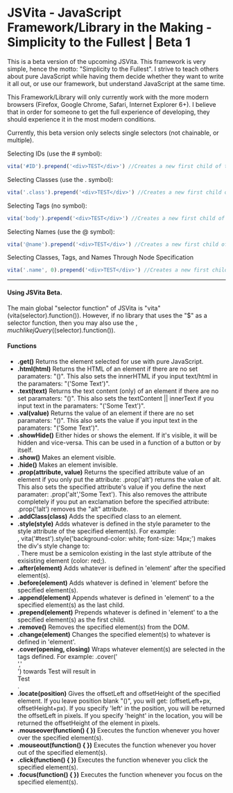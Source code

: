 JSVita - JavaScript Framework/Library in the Making - Simplicity to the Fullest | Beta 1
===============================

This is a beta version of the upcoming JSVita. This framework is very simple, hence the motto: "Simplicity to the Fullest". I strive to teach others about pure JavaScript while having them decide whether they want to write it all out, or use our framework, but understand JavaScript at the same time.

This Framework/Library will only currently work with the more modern browsers (Firefox, Google Chrome, Safari, Internet Explorer 6+). I believe that in order for someone to get the full experience of developing, they should experience it in the most modern conditions.

Currently, this beta version only selects single selectors (not chainable, or multiple).

Selecting IDs (use the # symbol):
```javascript
vita('#ID').prepend('<div>TEST</div>') //Creates a new first child of the ID: ID
```

Selecting Classes (use the . symbol):
```javascript
vita('.class').prepend('<div>TEST</div>') //Creates a new first child of all classes with the class name: class
```

Selecting Tags (no symbol):
```javascript
vita('body').prepend('<div>TEST</div>') //Creates a new first child of the tag: body
```

Selecting Names (use the @ symbol):
```javascript
vita('@name').prepend('<div>TEST</div>') //Creates a new first child of elements with the name: name
```

Selecting Classes, Tags, and Names Through Node Specification
```javascript
vita('.name', 0).prepend('<div>TEST</div>') //Creates a new first child of the first element that contains the class name: class
```
-------------
#### Using JSVita Beta.  
The main global "selector function" of JSVita is "vita" (vita(selector).function()). However, if no library that uses the "$" as a selector function, then you may also use the $, much like jQuery ($(selector).function()).

#### Functions
* __.get()__ Returns the element selected for use with pure JavaScript.
* __.html(html)__ Returns the HTML of an element if there are no set paramaters: "()". This also sets the innerHTML if you input text/html in the paramaters: "('Some Text')".
* __.text(text)__ Returns the text content (only) of an element if there are no set paramaters: "()". This also sets the textContent || innerText if you input text in the paramaters: "('Some Text')".
* __.val(value)__ Returns the value of an element if there are no set paramaters: "()". This also sets the value if you input text in the paramaters: "('Some Text')".
* __.showHide()__ Either hides or shows the element. If it's visible, it will be hidden and vice-versa. This can be used in a function of a button or by itself.
* __.show()__ Makes an element visible.
* __.hide()__ Makes an element invisible.
* __.prop(attribute, value)__ Returns the specified attribute value of an element if you only put the attribute: .prop('alt') returns the value of alt. This also sets the specified attribute's value if you define the next paramater: .prop('alt','Some Text'). This also removes the attribute completely if you put an exclamation before the specified attribute: .prop('!alt') removes the "alt" attribute.
* __.addClass(class)__ Adds the specified class to an element.
* __.style(style)__ Adds whatever is defined in the style parameter to the style attribute of the specified element(s). For example: <div id="test" style="color: red;"></div>, vita('#test').style('background-color: white; font-size: 14px;') makes the div's style change to: <div id="test" style="color: red;background-color: white; font-size: 14px;"></div>. There must be a semicolon existing in the last style attribute of the exisisting element (color: red;).
* __.after(element)__ Adds whatever is defined in 'element' after the specified element(s).
* __.before(element)__ Adds whatever is defined in 'element' before the specified element(s).
* __.append(element)__ Appends whatever is defined in 'element' to a the specified element(s) as the last child.
* __.prepend(element)__ Prepends whatever is defined in 'element' to a the specified element(s) as the first child.
* __.remove()__ Removes the specified element(s) from the DOM.
* __.change(element)__ Changes the specified element(s) to whatever is defined in 'element'.
* __.cover(opening, closing)__ Wraps whatever element(s) are selected in the tags defined. For example: .cover('<div class="test">','</div>') towards <span>Test</span> will result in <div class="test"><span>Test</span></div>.
* __.locate(position)__ Gives the offsetLeft and offsetHeight of the specified element. If you leave position blank "()", you will get: (offsetLeft+px, offsetHeight+px). If you specify 'left' in the position, you will be returned the offsetLeft in pixels. If you specify 'height' in the location, you will be returned the offsetHeight of the element in pixels.
* __.mouseover(function() { })__ Executes the function whenever you hover over the specified element(s).
* __.mouseout(function() { })__ Executes the function whenever you hover out of the specified element(s).
* __.click(function() { })__ Executes the function whenever you click the specified element(s).
* __.focus(function() { })__ Executes the function whenever you focus on the specified element(s).




